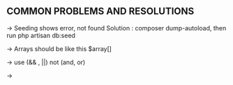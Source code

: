   COMMON PROBLEMS AND RESOLUTIONS
-------------------------------------
-> Seeding shows error, not found
   Solution : composer dump-autoload, then run php artisan db:seed

-> Arrays should be like this $array[]

-> use (&& , ||) not (and, or)

-> 